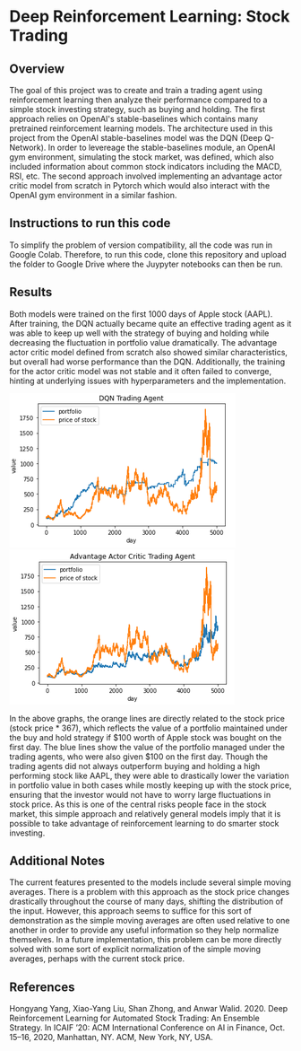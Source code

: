 # Deep Reinforcement Learning: Stock Trading

## Overview
The goal of this project was to create and train a trading agent using reinforcement learning then analyze their performance compared to a simple stock investing strategy, such as buying and holding. The first approach relies on OpenAI's stable-baselines which contains many pretrained reinforcement learning models. The architecture used in this project from the OpenAI stable-baselines model was the DQN (Deep Q-Network). In order to levereage the stable-baselines module, an OpenAI gym environment, simulating the stock market, was defined, which also included information about common stock indicators including the MACD, RSI, etc. The second approach involved implementing an advantage actor critic model from scratch in Pytorch which would also interact with the OpenAI gym environment in a similar fashion. 

## Instructions to run this code
To simplify the problem of version compatibility, all the code was run in Google Colab. Therefore, to run this code, clone this repository and upload the folder to Google Drive where the Juypyter notebooks can then be run.

## Results
Both models were trained on the first 1000 days of Apple stock (AAPL). After training, the DQN actually became quite an effective trading agent as it was able to keep up well with the strategy of buying and holding while decreasing the fluctuation in portfolio value dramatically. The advantage actor critic model defined from scratch also showed similar characteristics, but overall had worse performance than the DQN. Additionally, the training for the actor critic model was not stable and it often failed to converge, hinting at underlying issues with hyperparameters and the implementation. 


<div style="justify-content: center;" >
	<img src="results/DQN stock graph.png"/>
	<img src="results/AC stock graph.png" />
</div>


In the above graphs, the orange lines are directly related to the stock price (stock price * 367), which reflects the value of a portfolio maintained under the buy and hold strategy if $100 worth of Apple stock was bought on the first day. The blue lines show the value of the portfolio managed under the trading agents, who were also given $100 on the first day. Though the trading agents did not always outperform buying and holding a high performing stock like AAPL, they were able to drastically lower the variation in portfolio value in both cases while mostly keeping up with the stock price, ensuring that the investor would not have to worry large fluctuations in stock price. As this is one of the central risks people face in the stock market, this simple approach and relatively general models imply that it is possible to take advantage of reinforcement learning to do smarter stock investing.

## Additional Notes
The current features presented to the models include several simple moving averages. There is a problem with this approach as the stock price changes drastically throughout the course of many days, shifting the distribution of the input. However, this approach seems to suffice for this sort of demonstration as the simple moving averages are often used relative to one another in order to provide any useful information so they help normalize themselves. In a future implementation, this problem can be more directly solved with some sort of explicit normalization of the simple moving averages, perhaps with the current stock price.

## References
Hongyang Yang, Xiao-Yang Liu, Shan Zhong, and Anwar Walid. 2020. Deep Reinforcement Learning for Automated Stock Trading: An Ensemble Strategy. In ICAIF ’20: ACM International Conference on AI in Finance, Oct. 15–16, 2020, Manhattan, NY. ACM, New York, NY, USA.